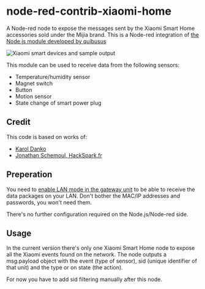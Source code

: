 # node-red-contrib-xiaomi-home
A Node-red node to expose the messages sent by the Xiaomi Smart Home accessories sold under the Mijia brand. This is a Node-red integration of [the Node.js module developed by quibusus](https://github.com/quibusus/node-xiaomi-smart-home)

![Xiaomi smart devices and sample output](https://raw.githubusercontent.com/timmmmmmmmm/node-red-contrib-xiaomi-home/master/xiaomi-node-red.jpg)

This module can be used to receive data from the following sensors:
* Temperature/humidity sensor
* Magnet switch
* Button
* Motion sensor
* State change of smart power plug

## Credit
This code is based on works of:
* [Karol Danko](https://github.com/quibusus/node-xiaomi-smart-home)
* [Jonathan Schemoul, HackSpark.fr](https://github.com/jon1012/mihome)

## Preperation
You need to [enable LAN mode in the gateway unit](https://www.domoticz.com/wiki/Xiaomi_Gateway_(Aqara)#Adding_the_Xiaomi_Gateway_to_Domoticz) to be able to receive the data packages on your LAN. Don't bother the MAC/IP addresses and passwords, you won't need them.

There's no further configuration required on the Node.js/Node-red side.

## Usage
In the current version there's only one Xiaomi Smart Home node to expose all the Xiaomi events found on the network. The node outputs a msg.payload object with the event (type of sensor), sid (unique identifier of that unit) and the type or on state (the action).

For now you have to add sid filtering manually after this node.